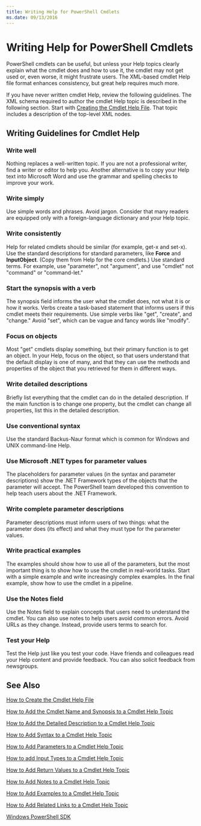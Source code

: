 ```yaml
---
title: Writing Help for PowerShell Cmdlets
ms.date: 09/13/2016
---
```

# Writing Help for PowerShell Cmdlets

PowerShell cmdlets can be useful, but unless your Help topics clearly explain what the cmdlet does
and how to use it, the cmdlet may not get used or, even worse, it might frustrate users. The
XML-based cmdlet Help file format enhances consistency, but great help requires much more.

If you have never written cmdlet Help, review the following guidelines. The XML schema required to
author the cmdlet Help topic is described in the following section. Start with
[Creating the Cmdlet Help File](./how-to-create-the-cmdlet-help-file.md). That topic includes a
description of the top-level XML nodes.

## Writing Guidelines for Cmdlet Help

### Write well

Nothing replaces a well-written topic. If you are not a professional writer, find a writer or editor
to help you. Another alternative is to copy your Help text into Microsoft Word and use the grammar
and spelling checks to improve your work.

### Write simply

Use simple words and phrases. Avoid jargon. Consider that many readers are equipped only with a
foreign-language dictionary and your Help topic.

### Write consistently

Help for related cmdlets should be similar (for example, get-x and set-x). Use the standard
descriptions for standard parameters, like **Force** and **InputObject**. (Copy them from Help for
the core cmdlets.) Use standard terms. For example, use "parameter", not "argument", and use
"cmdlet" not "command" or "command-let."

### Start the synopsis with a verb

The synopsis field informs the user what the cmdlet does, not what it is or how it works. Verbs
create a task-based statement that informs users if this cmdlet meets their requirements. Use simple
verbs like "get", "create", and "change." Avoid "set", which can be vague and fancy words like
"modify".

### Focus on objects

Most "get" cmdlets display something, but their primary function is to get an object. In your Help,
focus on the object, so that users understand that the default display is one of many, and that they
can use the methods and properties of the object that you retrieved for them in different ways.

### Write detailed descriptions

Briefly list everything that the cmdlet can do in the detailed description. If the main function is
to change one property, but the cmdlet can change all properties, list this in the detailed
description.

### Use conventional syntax

Use the standard Backus-Naur format which is common for Windows and UNIX command-line Help.

### Use Microsoft .NET types for parameter values

The placeholders for parameter values (in the syntax and parameter descriptions) show the .NET
Framework types of the objects that the parameter will accept. The PowerShell team developed this
convention to help teach users about the .NET Framework.

### Write complete parameter descriptions

Parameter descriptions must inform users of two things: what the parameter does (its effect) and
what they must type for the parameter values.

### Write practical examples

The examples should show how to use all of the parameters, but the most important thing is to show
how to use the cmdlet in real-world tasks. Start with a simple example and write increasingly
complex examples. In the final example, show how to use the cmdlet in a pipeline.

### Use the Notes field

Use the Notes field to explain concepts that users need to understand the cmdlet. You can also use
notes to help users avoid common errors. Avoid URLs as they change. Instead, provide users terms to
search for.

### Test your Help

Test the Help just like you test your code. Have friends and colleagues read your Help content and
provide feedback. You can also solicit feedback from newsgroups.

## See Also

 [How to Create the Cmdlet Help File](./how-to-create-the-cmdlet-help-file.md)

 [How to Add the Cmdlet Name and Synopsis to a Cmdlet Help Topic](./how-to-add-the-cmdlet-name-and-synopsis-to-a-cmdlet-help-topic.md)

 [How to Add the Detailed Description to a Cmdlet Help Topic](./how-to-add-a-cmdlet-description.md)

 [How to Add Syntax to a Cmdlet Help Topic](./how-to-add-syntax-to-a-cmdlet-help-topic.md)

 [How to Add Parameters to a Cmdlet Help Topic](./how-to-add-parameter-information.md)

 [How to add Input Types to a Cmdlet Help Topic](./how-to-add-input-types-to-a-cmdlet-help-topic.md)

 [How to Add Return Values to a Cmdlet Help Topic](./how-to-add-return-values-to-a-cmdlet-help-topic.md)

 [How to Add Notes to a Cmdlet Help Topic](./how-to-add-notes-to-a-cmdlet-help-topic.md)

 [How to Add Examples to a Cmdlet Help Topic](./how-to-add-examples-to-a-cmdlet-help-topic.md)

 [How to Add Related Links to a Cmdlet Help Topic](./how-to-add-related-links-to-a-cmdlet-help-topic.md)

 [Windows PowerShell SDK](../windows-powershell-reference.md)
